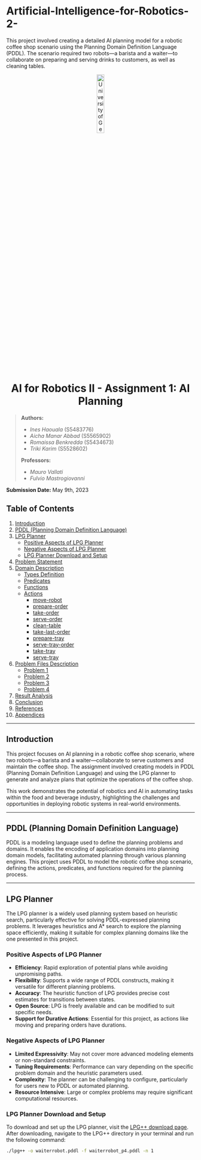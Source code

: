 # Artificial-Intelligence-for-Robotics-2-
This project involved creating a detailed AI planning model for a robotic coffee shop scenario using the Planning Domain Definition Language (PDDL). The scenario required two robots—a barista and a waiter—to collaborate on preparing and serving drinks to customers, as well as cleaning tables.


<div align="center">
  <a href="[https://your-university-link.com/](https://th.bing.com/th/id/R.36166d752ec17dab606f787a1d05bd52?rik=le43QunF5obUVA&riu=http%3a%2f%2fwww.edunita.com%2fwp-content%2fuploads%2f2021%2f01%2fgenova.png&ehk=vO%2fqbRzpl4%2fP44h%2fz2EhbhOCjAq3OTRKeLYgCOpQunI%3d&risl=&pid=ImgRaw&r=0)">
    <img src="img/your_university_logo.png" width="20%" height="20%" title="University of Genoa" alt="University of Genoa">
  </a>
</div>

<h1 align="center"> AI for Robotics II - Assignment 1: AI Planning </h1>

> **Authors:**
> - *Ines Haouala* (S5483776)  
> - *Aicha Manar Abbad* (S5565902)  
> - *Romaissa Benkredda* (S5434673)  
> - *Triki Karim* (S5528602)
>
> **Professors:**
> - *Mauro Vallati*  
> - *Fulvio Mastrogiovanni*

**Submission Date:** May 9th, 2023

## Table of Contents

1. [Introduction](#introduction)
2. [PDDL (Planning Domain Definition Language)](#pddl)
3. [LPG Planner](#lpg-planner)
    * [Positive Aspects of LPG Planner](#positive-aspects)
    * [Negative Aspects of LPG Planner](#negative-aspects)
    * [LPG Planner Download and Setup](#download-lpg)
4. [Problem Statement](#problem-statement)
5. [Domain Description](#domain-description)
    * [Types Definition](#types-definition)
    * [Predicates](#predicates)
    * [Functions](#functions)
    * [Actions](#actions)
        - [move-robot](#move-robot)
        - [prepare-order](#prepare-order)
        - [take-order](#take-order)
        - [serve-order](#serve-order)
        - [clean-table](#clean-table)
        - [take-last-order](#take-last-order)
        - [prepare-tray](#prepare-tray)
        - [serve-tray-order](#serve-tray-order)
        - [take-tray](#take-tray)
        - [serve-tray](#serve-tray)
6. [Problem Files Description](#problem-files-description)
    * [Problem 1](#problem-1)
    * [Problem 2](#problem-2)
    * [Problem 3](#problem-3)
    * [Problem 4](#problem-4)
7. [Result Analysis](#result-analysis)
8. [Conclusion](#conclusion)
9. [References](#references)
10. [Appendices](#appendices)

---

<a name="introduction"></a>

## Introduction

This project focuses on AI planning in a robotic coffee shop scenario, where two robots—a barista and a waiter—collaborate to serve customers and maintain the coffee shop. The assignment involved creating models in PDDL (Planning Domain Definition Language) and using the LPG planner to generate and analyze plans that optimize the operations of the coffee shop.

This work demonstrates the potential of robotics and AI in automating tasks within the food and beverage industry, highlighting the challenges and opportunities in deploying robotic systems in real-world environments.

---

<a name="pddl"></a>

## PDDL (Planning Domain Definition Language)

PDDL is a modeling language used to define the planning problems and domains. It enables the encoding of application domains into planning domain models, facilitating automated planning through various planning engines. This project uses PDDL to model the robotic coffee shop scenario, defining the actions, predicates, and functions required for the planning process.

---

<a name="lpg-planner"></a>

## LPG Planner

The LPG planner is a widely used planning system based on heuristic search, particularly effective for solving PDDL-expressed planning problems. It leverages heuristics and A* search to explore the planning space efficiently, making it suitable for complex planning domains like the one presented in this project.

<a name="positive-aspects"></a>

### Positive Aspects of LPG Planner

- **Efficiency**: Rapid exploration of potential plans while avoiding unpromising paths.
- **Flexibility**: Supports a wide range of PDDL constructs, making it versatile for different planning problems.
- **Accuracy**: The heuristic function of LPG provides precise cost estimates for transitions between states.
- **Open Source**: LPG is freely available and can be modified to suit specific needs.
- **Support for Durative Actions**: Essential for this project, as actions like moving and preparing orders have durations.

<a name="negative-aspects"></a>

### Negative Aspects of LPG Planner

- **Limited Expressivity**: May not cover more advanced modeling elements or non-standard constraints.
- **Tuning Requirements**: Performance can vary depending on the specific problem domain and the heuristic parameters used.
- **Complexity**: The planner can be challenging to configure, particularly for users new to PDDL or automated planning.
- **Resource Intensive**: Large or complex problems may require significant computational resources.

<a name="download-lpg"></a>

### LPG Planner Download and Setup

To download and set up the LPG planner, visit the [LPG++ download page](http://helios.hud.ac.uk/scommv/storage/lpg++). After downloading, navigate to the LPG++ directory in your terminal and run the following command:

```bash
./lpg++ -o waiterrobot.pddl -f waiterrobot_p4.pddl -n 1
